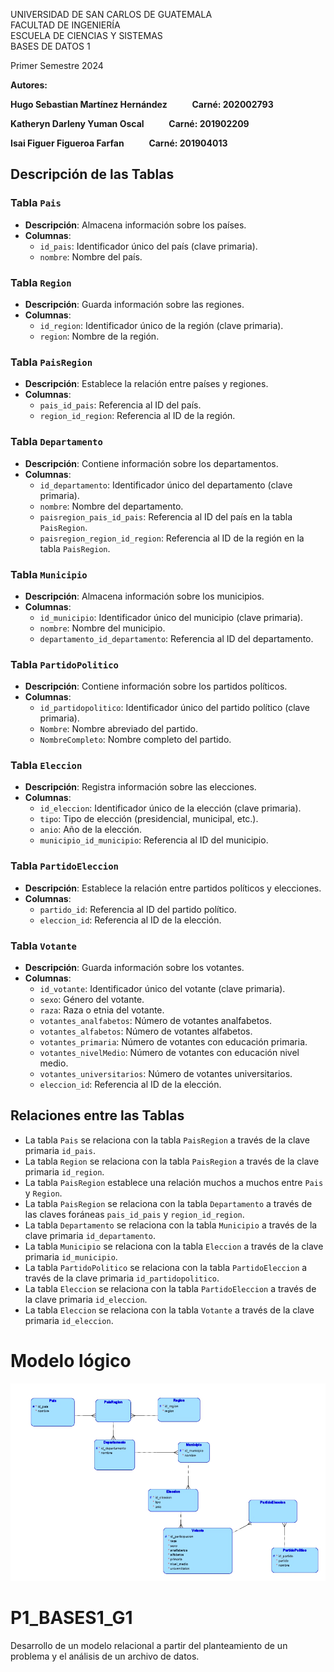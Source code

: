 UNIVERSIDAD DE SAN CARLOS DE GUATEMALA  
FACULTAD DE INGENIERÍA  
ESCUELA DE CIENCIAS Y SISTEMAS    
BASES DE DATOS 1

Primer Semestre 2024

**Autores:**

**Hugo Sebastian Martínez Hernández       &nbsp;&nbsp;&nbsp; &nbsp;&nbsp;&nbsp;&nbsp;&nbsp;&nbsp;        Carné: 202002793**


**Katheryn Darleny Yuman Oscal          &nbsp;&nbsp;&nbsp; &nbsp;&nbsp;&nbsp;&nbsp;&nbsp;&nbsp;        Carné: 201902209**


**Isai Figuer Figueroa Farfan          &nbsp;&nbsp;&nbsp; &nbsp;&nbsp;&nbsp;&nbsp;&nbsp;&nbsp;        Carné: 201904013**



## Descripción de las Tablas

### Tabla `Pais`
- **Descripción**: Almacena información sobre los países.
- **Columnas**:
  - `id_pais`: Identificador único del país (clave primaria).
  - `nombre`: Nombre del país.

### Tabla `Region`
- **Descripción**: Guarda información sobre las regiones.
- **Columnas**:
  - `id_region`: Identificador único de la región (clave primaria).
  - `region`: Nombre de la región.

### Tabla `PaisRegion`
- **Descripción**: Establece la relación entre países y regiones.
- **Columnas**:
  - `pais_id_pais`: Referencia al ID del país.
  - `region_id_region`: Referencia al ID de la región.

### Tabla `Departamento`
- **Descripción**: Contiene información sobre los departamentos.
- **Columnas**:
  - `id_departamento`: Identificador único del departamento (clave primaria).
  - `nombre`: Nombre del departamento.
  - `paisregion_pais_id_pais`: Referencia al ID del país en la tabla `PaisRegion`.
  - `paisregion_region_id_region`: Referencia al ID de la región en la tabla `PaisRegion`.

### Tabla `Municipio`
- **Descripción**: Almacena información sobre los municipios.
- **Columnas**:
  - `id_municipio`: Identificador único del municipio (clave primaria).
  - `nombre`: Nombre del municipio.
  - `departamento_id_departamento`: Referencia al ID del departamento.

### Tabla `PartidoPolitico`
- **Descripción**: Contiene información sobre los partidos políticos.
- **Columnas**:
  - `id_partidopolitico`: Identificador único del partido político (clave primaria).
  - `Nombre`: Nombre abreviado del partido.
  - `NombreCompleto`: Nombre completo del partido.

### Tabla `Eleccion`
- **Descripción**: Registra información sobre las elecciones.
- **Columnas**:
  - `id_eleccion`: Identificador único de la elección (clave primaria).
  - `tipo`: Tipo de elección (presidencial, municipal, etc.).
  - `anio`: Año de la elección.
  - `municipio_id_municipio`: Referencia al ID del municipio.

### Tabla `PartidoEleccion`
- **Descripción**: Establece la relación entre partidos políticos y elecciones.
- **Columnas**:
  - `partido_id`: Referencia al ID del partido político.
  - `eleccion_id`: Referencia al ID de la elección.

### Tabla `Votante`
- **Descripción**: Guarda información sobre los votantes.
- **Columnas**:
  - `id_votante`: Identificador único del votante (clave primaria).
  - `sexo`: Género del votante.
  - `raza`: Raza o etnia del votante.
  - `votantes_analfabetos`: Número de votantes analfabetos.
  - `votantes_alfabetos`: Número de votantes alfabetos.
  - `votantes_primaria`: Número de votantes con educación primaria.
  - `votantes_nivelMedio`: Número de votantes con educación nivel medio.
  - `votantes_universitarios`: Número de votantes universitarios.
  - `eleccion_id`: Referencia al ID de la elección.

## Relaciones entre las Tablas
- La tabla `Pais` se relaciona con la tabla `PaisRegion` a través de la clave primaria `id_pais`.
- La tabla `Region` se relaciona con la tabla `PaisRegion` a través de la clave primaria `id_region`.
- La tabla `PaisRegion` establece una relación muchos a muchos entre `Pais` y `Region`.
- La tabla `PaisRegion` se relaciona con la tabla `Departamento` a través de las claves foráneas `pais_id_pais` y `region_id_region`.
- La tabla `Departamento` se relaciona con la tabla `Municipio` a través de la clave primaria `id_departamento`.
- La tabla `Municipio` se relaciona con la tabla `Eleccion` a través de la clave primaria `id_municipio`.
- La tabla `PartidoPolitico` se relaciona con la tabla `PartidoEleccion` a través de la clave primaria `id_partidopolitico`.
- La tabla `Eleccion` se relaciona con la tabla `PartidoEleccion` a través de la clave primaria `id_eleccion`.
- La tabla `Eleccion` se relaciona con la tabla `Votante` a través de la clave primaria `id_eleccion`.


# Modelo lógico

![](./img/Logical.jpg)

# P1_BASES1_G1
Desarrollo de un modelo relacional a partir del planteamiento de un problema y el análisis de un archivo de datos.
